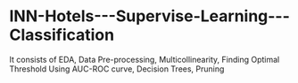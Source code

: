 # INN-Hotels---Supervise-Learning---Classification
It consists of EDA, Data Pre-processing, Multicollinearity, Finding Optimal Threshold Using AUC-ROC curve, Decision Trees, Pruning
